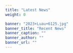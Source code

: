 ```yaml
---
title: "Latest News"
weight: 0

banner: "2023+Luau+6125.jpg"
banner_title: "Recent News"
banner_caption: ""
banner_author: ""
banner_url: ""
---
```

